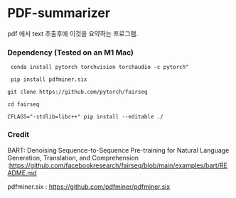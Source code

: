 # PDF-summarizer

pdf 에서 text 추출후에 이것을 요약하는 프로그램.


###  Dependency (Tested on an M1 Mac)

``` conda install pytorch torchvision torchaudio -c pytorch"``` 

``` pip install pdfminer.six``` 

```git clone https://github.com/pytorch/fairseq```

```cd fairseq```

```CFLAGS="-stdlib=libc++" pip install --editable ./``` 




### Credit

BART: Denoising Sequence-to-Sequence Pre-training for Natural Language Generation, Translation, and Comprehension :https://github.com/facebookresearch/fairseq/blob/main/examples/bart/README.md

pdfminer.six  :  https://github.com/pdfminer/pdfminer.six 


